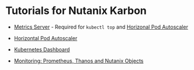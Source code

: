 # Tutorials for Nutanix Karbon

* [Metrics Server](metrics-server/README.md) - Required for `kubectl top` and [Horizonal Pod Autoscaler](horizontal-pod-autoscaler/README.md)

* [Horizontal Pod Autoscaler](horizontal-pod-autoscaler/README.md)

* [Kubernetes Dashboard](kubernetes-dashboard/README.md)

* [Monitoring: Prometheus, Thanos and Nutanix Objects](thanos/README.md)
